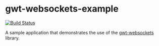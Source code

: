 gwt-websockets-example
======================

[![Build Status](https://secure.travis-ci.org/realityforge/gwt-websockets-example.png?branch=master)](http://travis-ci.org/realityforge/gwt-websockets-example)

A sample application that demonstrates the use of the [gwt-websockets](https://github.com/realityforge/gwt-websockets) library.
